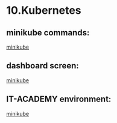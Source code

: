 # 10.Kubernetes

## minikube commands:
 [minikube](minikube.jpg)

## dashboard screen:

 [minikube](dashboard.jpg)

## IT-ACADEMY environment:

 [minikube](environment.jpg)
